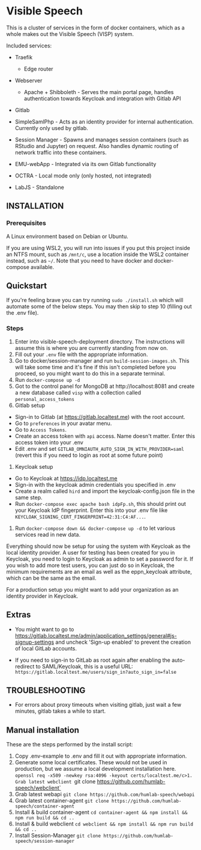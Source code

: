 
# Visible Speech

This is a cluster of services in the form of docker containers, which as a whole makes out the Visible Speech (VISP) system.

Included services:
* Traefik
  * Edge router

* Webserver
  * Apache + Shibboleth - Serves the main portal page, handles authentication towards Keycloak and integration with Gitlab API

* Gitlab

* SimpleSamlPhp - Acts as an identity provider for internal authentication. Currently only used by gitlab.

* Session Manager - Spawns and manages session containers (such as RStudio and Jupyter) on request. Also handles dynamic routing of network traffic into these containers.

* EMU-webApp - Integrated via its own Gitlab functionality

* OCTRA - Local mode only (only hosted, not integrated)

* LabJS - Standalone

## INSTALLATION

### Prerequisites
A Linux environment based on Debian or Ubuntu.

If you are using WSL2, you will run into issues if you put this project inside an NTFS mount, such as `/mnt/c`, use a location inside the WSL2 container instead, such as `~/`. Note that you need to have docker and docker-compose available.

## Quickstart
If you're feeling brave you can try running `sudo ./install.sh` which will automate some of the below steps. You may then skip to step 10 (filling out the .env file).

### Steps
1. Enter into visible-speech-deployment directory. The instructions will assume this is where you are currently standing from now on.
1. Fill out your `.env` file with the appropriate information.
1. Go to docker/session-manager and run `build-session-images.sh`. This will take some time and it's fine if this isn't completed before you proceed, so you might want to do this in a separate terminal.
1. Run `docker-compose up -d`
1. Got to the control panel for MongoDB at http://localhost:8081 and create a new database called `visp` with a collection called `personal_access_tokens`
1. Gitlab setup
  * Sign-in to Gitlab (at https://gitlab.localtest.me) with the root account.
  * Go to `preferences` in your avatar menu.
  * Go to `Access Tokens`.
  * Create an access token with `api` access. Name doesn't matter. Enter this access token into your .env 
  * Edit .env and set `GITLAB_OMNIAUTH_AUTO_SIGN_IN_WITH_PROVIDER=saml` (revert this if you need to login as root at some future point)
1. Keycloak setup
  * Go to Keycloak at https://idp.localtest.me
  * Sign-in with the keycloak admin credentials you specified in .env
  * Create a realm called `hird` and import the keycloak-config.json file in the same step.
  * Run `docker-compose exec apache bash idpFp.sh`, this should print out your Keycloak IdP fingerprint. Enter this into your .env file like `KEYCLOAK_SIGNING_CERT_FINGERPRINT=42:31:C4:AF...`.  
1. Run `docker-compose down && docker-compose up -d` to let various services read in new data.

Everything should now be setup for using the system with Keycloak as the local identity provider. A user for testing has been created for you in Keycloak, you need to login to Keycloak as admin to set a password for it.
If you wish to add more test users, you can just do so in Keycloak, the minimum requirements are an email as well as the eppn_keycloak attribute, which can be the same as the email.

For a production setup you might want to add your organization as an identity provider in Keycloak.

## Extras
* You might want to go to https://gitlab.localtest.me/admin/application_settings/general#js-signup-settings and uncheck 'Sign-up enabled' to prevent the creation of local GitLab accounts.

* If you need to sign-in to GitLab as root again after enabling the auto-redirect to SAML/Keycloak, this is a useful URL: `https://gitlab.localtest.me/users/sign_in?auto_sign_in=false`

## TROUBLESHOOTING
* For errors about proxy timeouts when visiting gitlab, just wait a few minutes, gitlab takes a while to start.

## Manual installation
These are the steps performed by the install script:
1. Copy .env-example to .env and fill it out with appropriate information.
1. Generate some local certificates. These would not be used in production, but we assume a local development installation here. `openssl req -x509 -newkey rsa:4096 -keyout certs/localtest.me/c>1. Grab latest webclient `git clone https://github.com/humlab-speech/webclient`
1. Grab latest webapi `git clone https://github.com/humlab-speech/webapi`
1. Grab latest container-agent `git clone https://github.com/humlab-speech/container-agent`
1. Install & build container-agent `cd container-agent && npm install && npm run build && cd ..`
1. Install & build webclient `cd webclient && npm install && npm run build && cd ..`
1. Install Session-Manager `git clone https://github.com/humlab-speech/session-manager`
